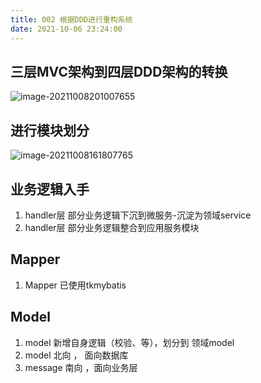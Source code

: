 ```yaml
---
title: 002 根据DDD进行重构系统
date: 2021-10-06 23:24:00
---
```








## 三层MVC架构到四层DDD架构的转换





![image-20211008201007655](https://cdn.jsdelivr.net/gh/zshipu/images/image-20211008201007655.png)



## 进行模块划分



![image-20211008161807765](https://cdn.jsdelivr.net/gh/zshipu/images/image-20211008161807765-163368144220110.png)







## 业务逻辑入手

1. handler层 部分业务逻辑下沉到微服务-沉淀为领域service
2. handler层 部分业务逻辑整合到应用服务模块

## Mapper

1. Mapper 已使用tkmybatis





## Model

1.  model 新增自身逻辑（校验、等），划分到 领域model
2.  model     北向 ， 面向数据库
3.  message 南向 ，面向业务层







